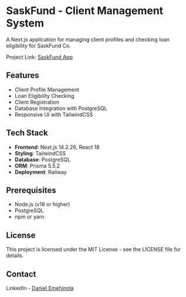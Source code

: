 # SaskFund - Client Management System

A Next.js application for managing client profiles and checking loan eligibility for SaskFund Co.

Project Link: [SaskFund App](https://saskfund.up.railway.app/)

## Features

- Client Profile Management
- Loan Eligibility Checking
- Client Registration
- Database Integration with PostgreSQL
- Responsive UI with TailwindCSS

## Tech Stack

- **Frontend**: Next.js 14.2.26, React 18
- **Styling**: TailwindCSS
- **Database**: PostgreSQL
- **ORM**: Prisma 5.5.2
- **Deployment**: Railway

## Prerequisites

- Node.js (v18 or higher)
- PostgreSQL
- npm or yarn

## License

This project is licensed under the MIT License - see the LICENSE file for details.

## Contact

LinkedIn - [Daniel Emehinola](https://linkedin.com/in/danielemehin/)
